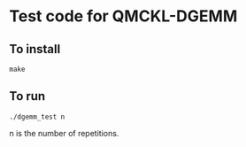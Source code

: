 # Test code for QMCKL-DGEMM

## To install

```
make
```

## To run

```
./dgemm_test n
```

n is the number of repetitions.
